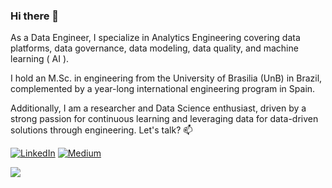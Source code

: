 ### Hi there 👋
As a Data Engineer, I specialize in Analytics Engineering covering data platforms, data governance, data modeling, data quality, and machine learning ( AI ). 

I hold an M.Sc. in engineering from the University of Brasilia (UnB) in Brazil, complemented by a year-long international engineering program in Spain. 

Additionally, I am a researcher and Data Science enthusiast, driven by a strong passion for continuous learning and leveraging data for data-driven solutions through engineering.
Let's talk?   📫


[![LinkedIn](https://img.shields.io/badge/linkedin-%230077B5.svg?style=for-the-badge&logo=linkedin&logoColor=white)](https://www.linkedin.com/in/marcelmello/)
[![Medium](https://img.shields.io/badge/Medium-12100E?style=for-the-badge&logo=medium&logoColor=white)](https://medium.com/@marcellmello)



[![](https://visitcount.itsvg.in/api?id=marcellmello&label=Profile%20Views&color=1&icon=2&pretty=false)](https://visitcount.itsvg.in)
